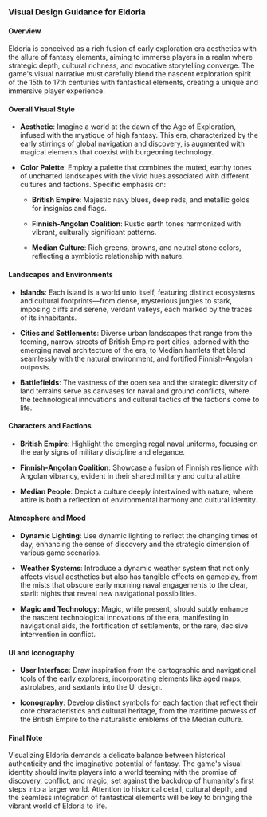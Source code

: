 ### Visual Design Guidance for Eldoria

#### Overview

Eldoria is conceived as a rich fusion of early exploration era aesthetics with 
the allure of fantasy elements, aiming to immerse players in a realm where 
strategic depth, cultural richness, and evocative storytelling converge. The 
game's visual narrative must carefully blend the nascent exploration spirit of 
the 15th to 17th centuries with fantastical elements, creating a unique and 
immersive player experience.

#### Overall Visual Style

- **Aesthetic**: Imagine a world at the dawn of the Age of Exploration, infused 
  with the mystique of high fantasy. This era, characterized by the early 
  stirrings of global navigation and discovery, is augmented with magical 
  elements that coexist with burgeoning technology.

- **Color Palette**: Employ a palette that combines the muted, earthy tones of 
  uncharted landscapes with the vivid hues associated with different cultures and 
  factions. Specific emphasis on:

  - **British Empire**: Majestic navy blues, deep reds, and metallic golds for 
  insignias and flags.

  - **Finnish-Angolan Coalition**: Rustic earth tones harmonized with vibrant, 
    culturally significant patterns.

  - **Median Culture**: Rich greens, browns, and neutral stone colors, 
    reflecting a symbiotic relationship with nature.

#### Landscapes and Environments

- **Islands**: Each island is a world unto itself, featuring distinct 
  ecosystems and cultural footprints—from dense, mysterious jungles to stark, 
  imposing cliffs and serene, verdant valleys, each marked by the traces of its 
  inhabitants.

- **Cities and Settlements**: Diverse urban landscapes that range from the 
  teeming, narrow streets of British Empire port cities, adorned with the 
  emerging naval architecture of the era, to Median hamlets that blend seamlessly 
  with the natural environment, and fortified Finnish-Angolan outposts.

- **Battlefields**: The vastness of the open sea and the strategic diversity of 
  land terrains serve as canvases for naval and ground conflicts, where the 
  technological innovations and cultural tactics of the factions come to life.

#### Characters and Factions

- **British Empire**: Highlight the emerging regal naval uniforms, focusing on 
  the early signs of military discipline and elegance.

- **Finnish-Angolan Coalition**: Showcase a fusion of Finnish resilience with 
  Angolan vibrancy, evident in their shared military and cultural attire.

- **Median People**: Depict a culture deeply intertwined with nature, where 
  attire is both a reflection of environmental harmony and cultural identity.

#### Atmosphere and Mood

- **Dynamic Lighting**: Use dynamic lighting to reflect the changing times of 
  day, enhancing the sense of discovery and the strategic dimension of various 
  game scenarios.

- **Weather Systems**: Introduce a dynamic weather system that not only affects 
  visual aesthetics but also has tangible effects on gameplay, from the mists 
  that obscure early morning naval engagements to the clear, starlit nights that 
  reveal new navigational possibilities.

- **Magic and Technology**: Magic, while present, should subtly enhance the 
  nascent technological innovations of the era, manifesting in navigational aids, 
  the fortification of settlements, or the rare, decisive intervention in 
  conflict.

#### UI and Iconography

- **User Interface**: Draw inspiration from the cartographic and navigational 
  tools of the early explorers, incorporating elements like aged maps, 
  astrolabes, and sextants into the UI design.

- **Iconography**: Develop distinct symbols for each faction that reflect their 
  core characteristics and cultural heritage, from the maritime prowess of the 
  British Empire to the naturalistic emblems of the Median culture.

#### Final Note

Visualizing Eldoria demands a delicate balance between historical authenticity 
and the imaginative potential of fantasy. The game's visual identity should 
invite players into a world teeming with the promise of discovery, conflict, 
and magic, set against the backdrop of humanity's first steps into a larger 
world. Attention to historical detail, cultural depth, and the seamless 
integration of fantastical elements will be key to bringing the vibrant world 
of Eldoria to life.
